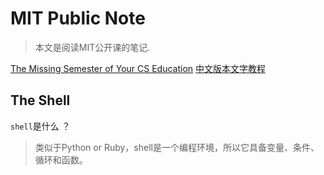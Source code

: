 # MIT Public Note

> 本文是阅读MIT公开课的笔记.

[The Missing Semester of Your CS Education](https://missing.csail.mit.edu/)
[中文版本文字教程](https://missing-semester-cn.github.io/)

## The Shell

`shell`是什么 ？

> 类似于Python or Ruby，shell是一个编程环境，所以它具备变量、条件、循环和函数。





